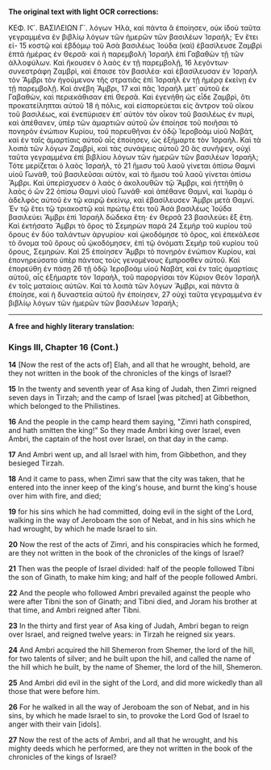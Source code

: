 **The original text with light OCR corrections:**

ΚΕΦ. ΙϚ΄. ΒΑΣΙΛΕΙΩΝ Γ΄.
λόγων Ἠλὰ, καὶ πάντα ἃ ἐποίησεν, οὐκ ἰδοὺ ταῦτα γεγραμμένα
ἐν βιβλίῳ λόγων τῶν ἡμερῶν τῶν βασιλέων Ἰσραήλ; Ἐν ἔτει εἰ- 15
κοστῷ καὶ ἑβδόμῳ τοῦ Ἀσὰ βασιλέως Ἰούδα (καὶ) ἐβασίλευσε Ζαμβρὶ ἑπτὰ ἡμέρας ἐν Θερσᾶ· καὶ ἡ παρεμβολὴ Ἰσραὴλ ἐπὶ Γαβαθὼν τῇ τῶν ἀλλοφύλων. Καὶ ἤκουσεν ὁ λαὸς ἐν τῇ παρεμβολῇ, 16
λεγόντων· συνεστράφη Ζαμβρὶ, καὶ ἔπαισε τὸν βασιλέα· καὶ ἐβασίλευσαν ἐν Ἰσραὴλ τὸν Ἄμβρι τὸν ἡγούμενον τῆς στρατιᾶς ἐπὶ
Ἰσραὴλ ἐν τῇ ἡμέρᾳ ἐκείνῃ ἐν τῇ παρεμβολῇ. Καὶ ἀνέβη Ἄμβρι, 17
καὶ πᾶς Ἰσραὴλ μετ᾿ αὐτοῦ ἐκ Γαβαθὼν, καὶ περιεκάθισαν ἐπὶ
Θερσᾶ. Καὶ ἐγενήθη ὡς εἶδε Ζαμβρὶ, ὅτι προκατείληπται αὐτοῦ 18
ἡ πόλις, καὶ εἰσπορεύεται εἰς ἄντρον τοῦ οἴκου τοῦ βασιλέως, καὶ
ἐνεπύρισεν ἐπ᾿ αὐτὸν τὸν οἶκον τοῦ βασιλέως ἐν πυρὶ, καὶ ἀπέθανεν, ὑπὲρ τῶν ἁμαρτιῶν αὐτοῦ ὧν ἐποίησε τοῦ ποιῆσαι τὸ πονηρὸν ἐνώπιον Κυρίου, τοῦ πορευθῆναι ἐν ὁδῷ Ἱεροβοὰμ υἱοῦ Ναβὰτ,
καὶ ἐν ταῖς ἁμαρτίαις αὐτοῦ αἷς ἐποίησεν, ὡς ἐξήμαρτε τὸν Ἰσραήλ. Καὶ τὰ λοιπὰ τῶν λόγων Ζαμβρὶ, καὶ τὰς συνάψεις αὐτοῦ 20
ἃς συνῆψεν, οὐχὶ ταῦτα γεγραμμένα ἐπὶ βιβλίου λόγων τῶν ἡμερῶν τῶν βασιλέων Ἰσραήλ; Τότε μερίζεται ὁ λαὸς Ἰσραὴλ, τὸ 21
ἥμισυ τοῦ λαοῦ γίνεται ὀπίσω Θαμνὶ υἱοῦ Γωνὰθ, τοῦ βασιλεῦσαι
αὐτὸν, καὶ τὸ ἥμισυ τοῦ λαοῦ γίνεται ὀπίσω Ἄμβρι. Καὶ ὑπερίσχυσεν ὁ λαὸς ὁ ἀκολουθῶν τῷ Ἄμβρι, καὶ ἡττήθη ὁ λαὸς ὁ ὢν 22
ὀπίσω Θαμνὶ υἱοῦ Γωνάθ· καὶ ἀπέθανε Θαμνὶ, καὶ Ἰωρὰμ ὁ ἀδελφὸς αὐτοῦ ἐν τῷ καιρῷ ἐκείνῳ, καὶ ἐβασίλευσεν Ἄμβρι μετὰ Θαμνί. Ἐν τῷ ἔτει τῷ τριακοστῷ καὶ πρώτῳ ἔτει τοῦ Ἀσὰ βασιλέως Ἰούδα βασιλεύει Ἄμβρι ἐπὶ Ἰσραὴλ δώδεκα ἔτη· ἐν Θερσᾶ 23
βασιλεύει ἓξ ἔτη. Καὶ ἐκτήσατο Ἄμβρι τὸ ὄρος τὸ Σεμηρὼν παρὰ 24
Σεμὴρ τοῦ κυρίου τοῦ ὄρους ἐν δύο ταλάντων ἀργυρίου· καὶ ᾠκοδόμησε τὸ ὄρος, καὶ ἐπεκάλεσε τὸ ὄνομα τοῦ ὄρους οὗ ᾠκοδόμησεν, ἐπὶ τῷ ὀνόματι Σεμὴρ τοῦ κυρίου τοῦ ὄρους, Σεμηρών. Καὶ 25
ἐποίησεν Ἄμβρι τὸ πονηρὸν ἐνώπιον Κυρίου, καὶ ἐπονηρεύσατο ὑπὲρ
πάντας τοὺς γενομένους ἔμπροσθεν αὐτοῦ. Καὶ ἐπορεύθη ἐν πάσῃ 26
τῇ ὁδῷ Ἱεροβοὰμ υἱοῦ Ναβὰτ, καὶ ἐν ταῖς ἁμαρτίαις αὐτοῦ, αἷς ἐξήμαρτε τὸν Ἰσραὴλ, τοῦ παροργίσαι τὸν Κύριον Θεὸν Ἰσραὴλ ἐν τοῖς ματαίοις αὐτῶν. Καὶ τὰ λοιπὰ τῶν λόγων Ἄμβρι, καὶ πάντα ἃ ἐποίησε, καὶ ἡ δυναστεία αὐτοῦ ἣν ἐποίησεν, 27
οὐχὶ ταῦτα γεγραμμένα ἐν βιβλίῳ λόγων τῶν ἡμερῶν τῶν βασιλέων Ἰσραήλ;

---

**A free and highly literary translation:**

### Kings III, Chapter 16 (Cont.)

**14** [Now the rest of the acts of] Elah, and all that he wrought, behold, are they not written in the book of the chronicles of the kings of Israel?

**15** In the twenty and seventh year of Asa king of Judah, then Zimri reigned seven days in Tirzah; and the camp of Israel [was pitched] at Gibbethon, which belonged to the Philistines.

**16** And the people in the camp heard them saying, "Zimri hath conspired, and hath smitten the king!" So they made Ambri king over Israel, even Ambri, the captain of the host over Israel, on that day in the camp.

**17** And Ambri went up, and all Israel with him, from Gibbethon, and they besieged Tirzah.

**18** And it came to pass, when Zimri saw that the city was taken, that he entered into the inner keep of the king's house, and burnt the king's house over him with fire, and died;

**19** for his sins which he had committed, doing evil in the sight of the Lord, walking in the way of Jeroboam the son of Nebat, and in his sins which he had wrought, by which he made Israel to sin.

**20** Now the rest of the acts of Zimri, and his conspiracies which he formed, are they not written in the book of the chronicles of the kings of Israel?

**21** Then was the people of Israel divided: half of the people followed Tibni the son of Ginath, to make him king; and half of the people followed Ambri.

**22** And the people who followed Ambri prevailed against the people who were after Tibni the son of Ginath; and Tibni died, and Joram his brother at that time, and Ambri reigned after Tibni.

**23** In the thirty and first year of Asa king of Judah, Ambri began to reign over Israel, and reigned twelve years: in Tirzah he reigned six years.

**24** And Ambri acquired the hill Shemeron from Shemer, the lord of the hill, for two talents of silver; and he built upon the hill, and called the name of the hill which he built, by the name of Shemer, the lord of the hill, Shemeron.

**25** And Ambri did evil in the sight of the Lord, and did more wickedly than all those that were before him.

**26** For he walked in all the way of Jeroboam the son of Nebat, and in his sins, by which he made Israel to sin, to provoke the Lord God of Israel to anger with their vain [idols].

**27** Now the rest of the acts of Ambri, and all that he wrought, and his mighty deeds which he performed, are they not written in the book of the chronicles of the kings of Israel?